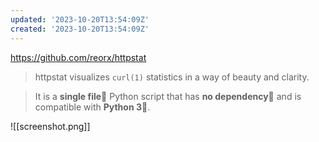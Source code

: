 ```yaml
---
updated: '2023-10-20T13:54:09Z'
created: '2023-10-20T13:54:09Z'
---
```

https://github.com/reorx/httpstat

> httpstat visualizes `curl(1)` statistics in a way of beauty and clarity.

> It is a **single file🌟** Python script that has **no dependency👏** and is compatible with **Python 3🍻**.

![[screenshot.png]]